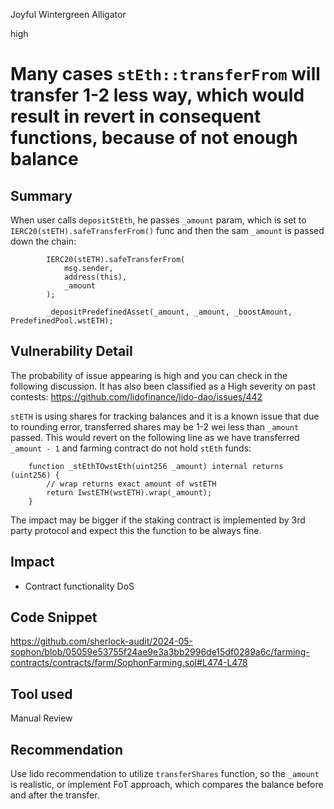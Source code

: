 Joyful Wintergreen Alligator

high

# Many cases `stEth::transferFrom` will transfer 1-2 less way, which would result in revert in consequent functions, because of not enough balance

## Summary
When user calls `depositStEth`, he passes `_amount` param, which is set to `IERC20(stETH).safeTransferFrom()` func and then the sam `_amount` is passed down the chain:
```solidity
        IERC20(stETH).safeTransferFrom(
            msg.sender,
            address(this),
            _amount
        );

        _depositPredefinedAsset(_amount, _amount, _boostAmount, PredefinedPool.wstETH);
 ```
## Vulnerability Detail
The probability of issue appearing is high and you can check in the following discussion. It has also been classified as a High severity on past contests:
https://github.com/lidofinance/lido-dao/issues/442

`stETH` is using shares for tracking balances and it is a known issue that due to rounding error, transferred shares may be 1-2 wei less than `_amount` passed.
This would revert on the following line as we have transferred `_amount - 1` and farming contract do not hold `stEth` funds:
```solidity
    function _stEthTOwstEth(uint256 _amount) internal returns (uint256) {
        // wrap returns exact amount of wstETH
        return IwstETH(wstETH).wrap(_amount);
    }
```
The impact may be bigger if the staking contract is implemented by 3rd party protocol and expect this the function to be always fine.
## Impact
- Contract functionality DoS 

## Code Snippet
https://github.com/sherlock-audit/2024-05-sophon/blob/05059e53755f24ae9e3a3bb2996de15df0289a6c/farming-contracts/contracts/farm/SophonFarming.sol#L474-L478
## Tool used

Manual Review

## Recommendation
Use lido recommendation to utilize `transferShares` function, so the `_amount` is realistic, or implement FoT approach, which compares the balance before and after the transfer. 